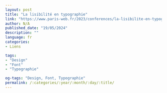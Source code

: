 ```yaml
---
layout: post
title: "La lisibilité en typographie"
link: "https://www.paris-web.fr/2023/conferences/la-lisibilite-en-typographie.php"
author: N/A
published_date: "19/05/2024"
description: ""
language: fr
categories:
- Liens

tags:
- "Design"
- "Font"
- "Typographie"

og-tags: "Design, Font, Typographie"
permalink: /:categories/:year/:month/:day/:title/
---
```

